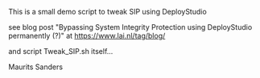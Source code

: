 This is a small demo script to tweak SIP using DeployStudio

see blog post "Bypassing System Integrity Protection using DeployStudio permanently (?)" at https://www.lai.nl/tag/blog/

and script Tweak_SIP.sh itself...

Maurits Sanders
